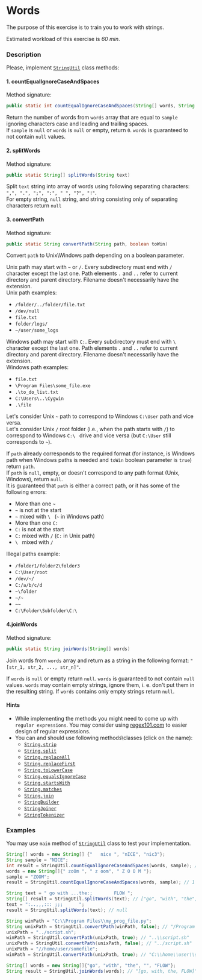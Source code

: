 # Words

The purpose of this exercise is to train you to work with strings.

Estimated workload of this exercise is _60 min_.

### Description

Please, implement [`StringUtil`](src/main/java/com/epam/training/student_Sergei_Bespalov/StringUtil.java) class methods:

#### 1. countEqualIgnoreCaseAndSpaces
Method signature:
```java
public static int countEqualIgnoreCaseAndSpaces(String[] words, String sample)
```
Return the number of words from `words` array that are equal to `sample` ignoring characters case and leading and trailing spaces.\
If `sample` is `null` or `words` is `null` or empty, return `0`. `words` is guaranteed to not contain `null` values.

#### 2. splitWords
Method signature:
```java
public static String[] splitWords(String text)
```
Split `text` string into array of words using following separating characters: `",", ".", ";", ":", " ", "?", "!"`.\
For empty string, `null` string, and string consisting only of separating characters return `null`

#### 3. convertPath
Method signature:
```java
public static String convertPath(String path, boolean toWin)
```
Convert `path` to Unix\Windows path depending on a boolean parameter.

Unix path may start with `~` or `/`. Every subdirectory must end with `/` character except the last one.
Path elements `.` and `..` refer to current directory and parent directory.
Filename doesn't necessarily have the extension.\
Unix path examples:
- `/folder/../folder/file.txt`
- `/dev/null`
- `file.txt`
- `folder/logs/`
- `~/user/some_logs`

Windows path may start with `C:`. Every subdirectory must end with `\ ` character except the last one.
Path elements `.` and `..` refer to current directory and parent directory.
Filename doesn't necessarily have the extension.\
Windows path examples:
- `file.txt`
- `\Program Files\some_file.exe`
- `.\to_do_list.txt`
- `C:\Users\..\Cygwin`
- `.\file`

Let's consider Unix `~` path to correspond to Windows `C:\User` path and vice versa.\
Let's consider Unix `/` root folder (i.e., when the path starts with `/`) to correspond to Windows `C:\ ` drive and vice
versa (but `C:\User` still corresponds to `~`).

If `path` already corresponds to the required format (for instance, is Windows path when Windows paths is needed and
`toWin` boolean parameter is `true`) return `path`.\
If `path` is `null`, empty, or doesn't correspond to any path format (Unix, Windows), return `null`.\
It is guaranteed that `path` is either a correct path, or it has some of the following errors:
- More than one `~`
- `~` is not at the start
- `~` mixed with `\ ` (`~` in Windows path)
- More than one `C:`
- `C:` is not at the start
- `C:` mixed with `/` (`C:` in Unix path)
- `\ ` mixed with `/`

Illegal paths example:
- `/folder1/folder2\folder3`
- `C:\User/root`
- `/dev/~/`
- `C:/a/b/c/d`
- `~\folder`
- `~/~`
- `~~`
- `C:\Folder\Subfolder\C:\ `

#### 4.joinWords
Method signature:
```java
public static String joinWords(String[] words)
```
Join words from `words` array and return as a string in the following format: `"[str_1, str_2, ..., str_n]"`.

If `words` is `null` or empty return `null`. `words` is guaranteed to not contain `null` values. `words` may contain empty strings, ignore them, i. e. don't put them in the resulting string. If `words` contains only empty strings return `null`.

#### Hints
- While implementing the methods you might need to come up with `regular expressions`. You may consider using [regex101.com](https://regex101.com/) to easier design of regular expressions.
- You can and should use following methods\classes (click on the name):
    - [`String.strip`](https://docs.oracle.com/en/java/javase/11/docs/api/java.base/java/lang/String.html#strip())
    - [`String.split`](https://docs.oracle.com/en/java/javase/11/docs/api/java.base/java/lang/String.html#split(java.lang.String))
    - [`String.replaceAll`](https://docs.oracle.com/en/java/javase/11/docs/api/java.base/java/lang/String.html#replaceAll(java.lang.String,java.lang.String))
    - [`String.replaceFirst`](https://docs.oracle.com/en/java/javase/11/docs/api/java.base/java/lang/String.html#replaceFirst(java.lang.String,java.lang.String))
    - [`String.toLowerCase`](https://docs.oracle.com/en/java/javase/11/docs/api/java.base/java/lang/String.html#toLowerCase())
    - [`String.equalsIgnoreCase`](https://docs.oracle.com/en/java/javase/11/docs/api/java.base/java/lang/String.html#equalsIgnoreCase(java.lang.String))
    - [`String.startsWith`](https://docs.oracle.com/en/java/javase/11/docs/api/java.base/java/lang/String.html#startsWith(java.lang.String))
    - [`String.matches`](https://docs.oracle.com/en/java/javase/11/docs/api/java.base/java/lang/String.html#matches(java.lang.String))
    - [`String.join`](https://docs.oracle.com/en/java/javase/11/docs/api/java.base/java/lang/String.html#join(java.lang.CharSequence,java.lang.CharSequence...))
    - [`StringBuilder`](https://docs.oracle.com/en/java/javase/11/docs/api/java.base/java/lang/StringBuilder.html)
    - [`StringJoiner`](https://docs.oracle.com/en/java/javase/11/docs/api/java.base/java/util/StringJoiner.html)
    - [`StringTokenizer`](https://docs.oracle.com/en/java/javase/11/docs/api/java.base/java/util/StringTokenizer.html)

### Examples
You may use `main` method of [`StringUtil`](src/main/java/com/epam/training/student_Sergei_Bespalov/StringUtil.java)
class to test your implementation.
```java
String[] words = new String[] {"   nice ", "nICE", "nic3"};
String sample = "NICE";
int result = StringUtil.countEqualIgnoreCaseAndSpaces(words, sample); // 2
words = new String[]{" zoOm ", " z oom", " Z O O M "};
sample = "ZOOM";
result = StringUtil.countEqualIgnoreCaseAndSpaces(words, sample); // 1
```

```java
String text = " go with ...the:;        FLOW ";
String[] result = StringUtil.splitWords(text); // ["go", "with", "the", "FLOW"]
text = ":..,,,::: ;;;      ";
result = StringUtil.splitWords(text); // null
```

```java
String winPath = "C:\\Program Files\\my_prog_file.py";
String unixPath = StringUtil.convertPath(winPath, false); // "/Program Files/my_prog_file.py"
unixPath = "../script.sh";
winPath = StringUtil.convertPath(unixPath, true); // "..\\script.sh"
unixPath = StringUtil.convertPath(unixPath, false); // "../script.sh"
unixPath = "//home/user/somefile";
winPath = StringUtil.convertPath(unixPath, true); // "C:\\home\\user\\somefile"
```

```java
String[] words = new String[]{"go", "with", "the", "", "FLOW"};
String result = StringUtil.joinWords(words); // "[go, with, the, FLOW]"
```
